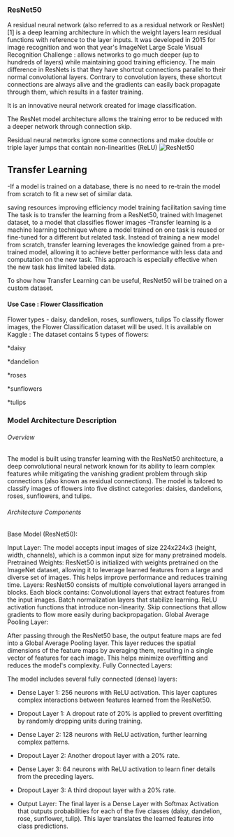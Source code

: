 ### ResNet50
A residual neural network (also referred to as a residual network or ResNet)[1] is a deep learning architecture in which the weight layers learn residual functions with reference to the layer inputs. It was developed in 2015 for image recognition and won that year's ImageNet Large Scale Visual Recognition Challenge : allows networks to go much deeper (up to hundreds of layers) while maintaining good training efficiency. The main difference in ResNets is that they have shortcut connections parallel to their normal convolutional layers. Contrary to convolution layers, these shortcut connections are always alive and the gradients can easily back propagate through them, which results in a faster training.

It is an innovative neural network created for image classification.

The ResNet model architecture allows the training error to be reduced with a deeper network through connection skip.

Residual neural networks ignore some connections and make double or triple layer jumps that contain non-linearities (ReLU)
![ResNet50](https://github.com/user-attachments/assets/f6337e4d-c832-4b48-a864-2d9b3a8b06ea)

## Transfer Learning
-If a model is trained on a database, there is no need to re-train the model from scratch to fit a new set of similar data.

saving resources
improving efficiency
model training facilitation
saving time
The task is to transfer the learning from a ResNet50, trained with Imagenet dataset, to a model that classifies flower images -Transfer learning is a machine learning technique where a model trained on one task is reused or fine-tuned for a different but related task. Instead of training a new model from scratch, transfer learning leverages the knowledge gained from a pre-trained model, allowing it to achieve better performance with less data and computation on the new task. This approach is especially effective when the new task has limited labeled data.

To show how Transfer Learning can be useful, ResNet50 will be trained on a custom dataset.

#### Use Case : Flower Classification
Flower types - daisy, dandelion, roses, sunflowers, tulips
To classify flower images, the Flower Classification dataset will be used. It is available on Kaggle : 
The dataset contains 5 types of flowers:

*daisy

*dandelion

*roses

*sunflowers

*tulips

### Model Architecture Description
###### Overview
The model is built using transfer learning with the ResNet50 architecture, a deep convolutional neural network known for its ability to learn complex features while mitigating the vanishing gradient problem through skip connections (also known as residual connections). The model is tailored to classify images of flowers into five distinct categories: daisies, dandelions, roses, sunflowers, and tulips.

###### Architecture Components
Base Model (ResNet50):

Input Layer: The model accepts input images of size 224x224x3 (height, width, channels), which is a common input size for many pretrained models.
Pretrained Weights: ResNet50 is initialized with weights pretrained on the ImageNet dataset, allowing it to leverage learned features from a large and diverse set of images. This helps improve performance and reduces training time.
Layers: ResNet50 consists of multiple convolutional layers arranged in blocks. Each block contains:
Convolutional layers that extract features from the input images.
Batch normalization layers that stabilize learning.
ReLU activation functions that introduce non-linearity.
Skip connections that allow gradients to flow more easily during backpropagation.
Global Average Pooling Layer:

After passing through the ResNet50 base, the output feature maps are fed into a Global Average Pooling layer. This layer reduces the spatial dimensions of the feature maps by averaging them, resulting in a single vector of features for each image. This helps minimize overfitting and reduces the model's complexity.
Fully Connected Layers:

The model includes several fully connected (dense) layers:
* Dense Layer 1: 256 neurons with ReLU activation. This layer captures complex interactions between features learned from the ResNet50.
* Dropout Layer 1: A dropout rate of 20% is applied to prevent overfitting by randomly dropping units during training.
* Dense Layer 2: 128 neurons with ReLU activation, further learning complex patterns.
* Dropout Layer 2: Another dropout layer with a 20% rate.
* Dense Layer 3: 64 neurons with ReLU activation to learn finer details from the preceding layers.
* Dropout Layer 3: A third dropout layer with a 20% rate.

* Output Layer: The final layer is a Dense Layer with Softmax Activation that outputs probabilities for each of the five classes (daisy, dandelion, rose, sunflower, tulip). This layer translates the learned features into class predictions.
